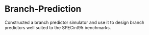 # Branch-Prediction
Constructed a branch predictor simulator and use it to design branch predictors well suited to the SPECint95 benchmarks.
